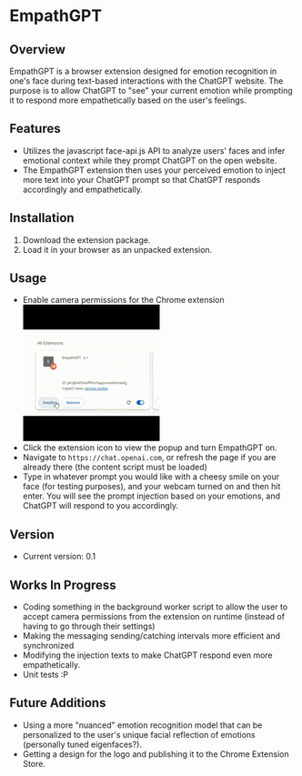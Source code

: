 # EmpathGPT

## Overview
EmpathGPT is a browser extension designed for emotion recognition in one's face during text-based interactions with the ChatGPT website. The purpose is to allow ChatGPT to "see" your current emotion while prompting it to respond more empathetically based on the user's feelings. 

## Features
- Utilizes the javascript face-api.js API to analyze users' faces and infer emotional context while they prompt ChatGPT on the open website.
- The EmpathGPT extension then uses your perceived emotion to inject more text into your ChatGPT prompt so that ChatGPT responds accordingly and empathetically.

## Installation
1. Download the extension package.
2. Load it in your browser as an unpacked extension.



## Usage
- Enable camera permissions for the Chrome extension\
![](readme_resources/media/enable_cam_video.gif)
- Click the extension icon to view the popup and turn EmpathGPT on.
- Navigate to `https://chat.openai.com`, or refresh the page if  you are already there (the content script must be loaded)
- Type in whatever prompt you would like with a cheesy smile on your face (for testing purposes), and your webcam turned on and then hit enter. You will see the prompt injection based on your emotions, and ChatGPT will respond to you accordingly.



## Version
- Current version: 0.1


## Works In Progress
- Coding something in the background worker script to allow the user to accept camera permissions from the extension on runtime (instead of having to go through their settings)
- Making the messaging sending/catching intervals more efficient and synchronized
- Modifying the injection texts to make ChatGPT respond even more empathetically.
- Unit tests :P

## Future Additions
- Using a more "nuanced" emotion recognition model that can be personalized to the user's unique facial reflection of emotions (personally tuned eigenfaces?). 
- Getting a design for the logo and publishing it to the Chrome Extension Store.
  


